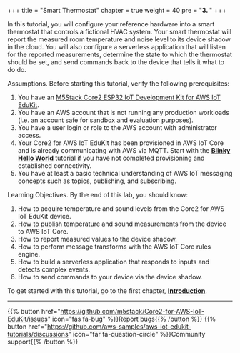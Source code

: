 +++
title = "Smart Thermostat"
chapter = true
weight = 40
pre = "<b>3. </b>"
+++

In this tutorial, you will configure your reference hardware into a smart thermostat that controls a fictional HVAC system. Your smart thermostat will report the measured room temperature and noise level to its device shadow in the cloud. You will also configure a serverless application that will listen for the reported measurements, determine the state to which the thermostat should be set, and send commands back to the device that tells it what to do do. 

Assumptions. Before starting this tutorial, verify the following prerequisites:
1. You have an [M5Stack Core2 ESP32 IoT Development Kit for AWS IoT EduKit](https://www.amazon.com/dp/B08VGRZYJR/).
2. You have an AWS account that is not running any production workloads (i.e. an account safe for sandbox and evaluation purposes).
3. You have a user login or role to the AWS account with administrator access.
4. Your Core2 for AWS IoT EduKit has been provisioned in AWS IoT Core and is already communicating with AWS via MQTT. Start with the [**Blinky Hello World**](/en/blinky-hello-world.html) tutorial if you have not completed provisioning and established connectivity.
5. You have at least a basic technical understanding of AWS IoT messaging concepts such as topics, publishing, and subscribing.

Learning Objectives. By the end of this lab, you should know:
1. How to acquire temperature and sound levels from the Core2 for AWS IoT EduKit device.
2. How to publish temperature and sound measurements from the device to AWS IoT Core.
3. How to report measured values to the device shadow.
4. How to perform message transforms with the AWS IoT Core rules engine.
5. How to build a serverless application that responds to inputs and detects complex events.
6. How to send commands to your device via the device shadow.

To get started with this tutorial, go to the first chapter, [**Introduction**](/en/smart-thermostat/introduction.html).

---
{{% button href="https://github.com/m5stack/Core2-for-AWS-IoT-EduKit/issues" icon="fas fa-bug" %}}Report bugs{{% /button %}} {{% button href="https://github.com/aws-samples/aws-iot-edukit-tutorials/discussions" icon="far fa-question-circle" %}}Community support{{% /button %}}